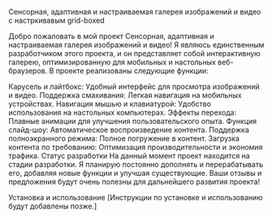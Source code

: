 Сенсорная, адаптивная и настраиваемая галерея изображений и видео с настркивавым grid-boxed 

Добро пожаловать в мой проект Сенсорная, адаптивная и настраиваемая галерея изображений и видео! Я являюсь единственным разработчиком этого проекта, и он представляет собой интерактивную галерею, оптимизированную для мобильных и настольных веб-браузеров. В проекте реализованы следующие функции:

Карусель и лайтбокс: Удобный интерфейс для просмотра изображений и видео.
Поддержка смахивания: Легкая навигация на мобильных устройствах.
Навигация мышью и клавиатурой: Удобство использования на настольных компьютерах.
Эффекты перехода: Плавные анимации для улучшения пользовательского опыта.
Функция слайд-шоу: Автоматическое воспроизведение контента.
Поддержка полноэкранного режима: Полное погружение в контент.
Загрузка контента по требованию: Оптимизация производительности и экономия трафика.
Статус разработки
На данный момент проект находится на стадии разработки. Я планирую постоянно дополнять и перерабатывать его, добавляя новые функции и улучшая существующие. Ваши отзывы и предложения будут очень полезны для дальнейшего развития проекта!

Установка и использование
[Инструкции по установке и использованию будут добавлены позже.]
